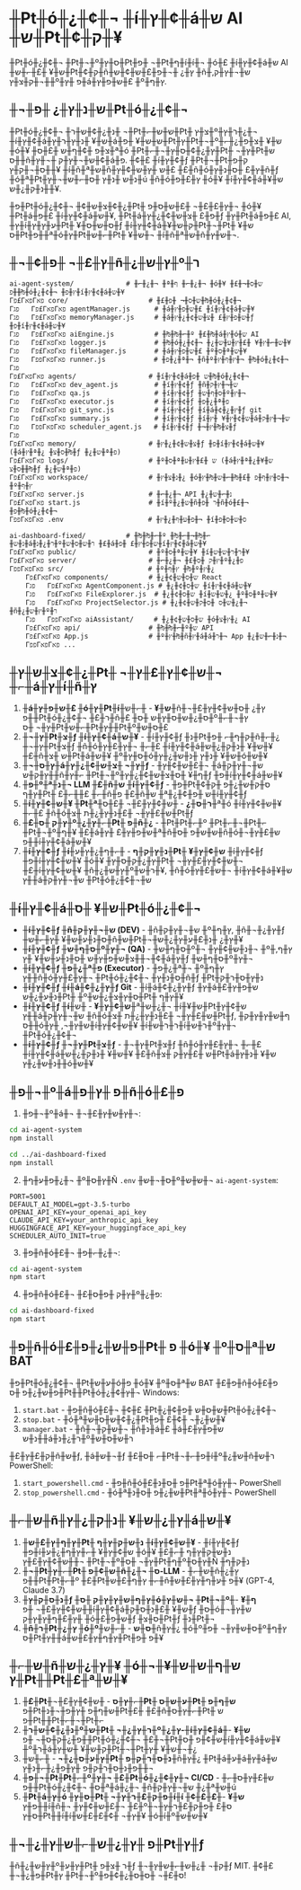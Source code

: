 ﻿# ╫₧╫ó╫¿╫¢╫¬ ╫í╫ץ╫¢╫á╫ש AI ╫ק╫¢╫₧╫ש╫¥

╫₧╫ó╫¿╫¢╫¬ ╫₧╫¬╫º╫ף╫₧╫¬ ╫פ╫₧╫ס╫ץ╫í╫í╫¬ ╫ó╫£ ╫í╫ץ╫¢╫á╫ש AI ╫ק╫¢╫₧╫ש╫¥ ╫£╫⌐╫ש╫ñ╫ץ╫¿ ╫¬╫פ╫£╫ש╫¢╫ש ╫ñ╫ש╫¬╫ץ╫ק, ╫¬╫ק╫צ╫ץ╫º╫פ ╫ץ╫á╫ש╫פ╫ץ╫£ ╫º╫ץ╫ף.

## ╫¬╫ש╫נ╫ץ╫¿ ╫פ╫₧╫ó╫¿╫¢╫¬

╫₧╫ó╫¿╫¢╫¬ ╫צ╫ץ ╫₧╫ש╫ש╫⌐╫₧╫¬ ╫נ╫¿╫¢╫ש╫ר╫º╫ר╫ץ╫¿╫¬ ╫í╫ץ╫¢╫á╫ש╫¥ ╫נ╫ץ╫ר╫ץ╫á╫ץ╫₧╫ש╫ש╫¥ ╫פ╫₧╫¬╫º╫⌐╫¿╫ש╫¥ ╫צ╫פ ╫ó╫¥ ╫צ╫פ ╫¢╫ף╫ש ╫£╫ס╫ª╫ó ╫₧╫⌐╫ש╫₧╫ץ╫¬ ╫₧╫ץ╫¿╫¢╫ס╫ץ╫¬ ╫ס╫ñ╫ש╫¬╫ץ╫ק ╫¬╫ץ╫¢╫á╫פ. ╫¢╫£ ╫í╫ץ╫¢╫ƒ ╫₧╫¬╫₧╫ק╫פ ╫ס╫¬╫ק╫ץ╫¥ ╫í╫ñ╫ª╫ש╫ñ╫ש ╫ץ╫ש╫¢╫ץ╫£ ╫£╫ñ╫ó╫ץ╫£ ╫ס╫נ╫ץ╫ñ╫ƒ ╫ó╫ª╫₧╫נ╫ש ╫נ╫ץ ╫ס╫⌐╫ש╫¬╫ץ╫ú ╫ñ╫ó╫ץ╫£╫פ ╫ó╫¥ ╫í╫ץ╫¢╫á╫ש╫¥ ╫נ╫ק╫¿╫ש╫¥.

╫פ╫₧╫ó╫¿╫¢╫¬ ╫¢╫ץ╫£╫£╫¬ ╫£╫ש╫ס╫פ ╫₧╫¿╫¢╫צ╫ש╫¬ ╫ó╫¥ ╫₧╫á╫פ╫£ ╫í╫ץ╫¢╫á╫ש╫¥, ╫₧╫á╫פ╫£ ╫צ╫ש╫¢╫¿╫ץ╫ƒ ╫ץ╫₧╫á╫פ╫£ AI, ╫ץ╫í╫ס╫ש╫ס╫¥ ╫₧╫ע╫ץ╫ץ╫ƒ ╫í╫ץ╫¢╫á╫ש╫¥ ╫₧╫¬╫₧╫ק╫ש╫¥ ╫פ╫₧╫ס╫ª╫ó╫ש╫¥ ╫₧╫⌐╫ש╫₧╫ץ╫¬ ╫í╫ñ╫ª╫ש╫ñ╫ש╫ץ╫¬.

## ╫¬╫¢╫ץ╫£╫¬ ╫פ╫ñ╫¿╫ץ╫ש╫º╫ר

```
ai-agent-system/             # ╫⌐╫¿╫¬ ╫ª╫ף ╫⌐╫¿╫¬ ╫ó╫¥ ╫£╫ש╫ס╫¬ ╫פ╫₧╫ó╫¿╫¢╫¬ ╫ץ╫פ╫í╫ץ╫¢╫á╫ש╫¥
Γפ£ΓפאΓפא core/                    # ╫£╫ש╫ס╫¬ ╫פ╫₧╫ó╫¿╫¢╫¬
Γפג   Γפ£ΓפאΓפא agentManager.js      # ╫á╫ש╫פ╫ץ╫£ ╫í╫ץ╫¢╫á╫ש╫¥
Γפג   Γפ£ΓפאΓפא memoryManager.js     # ╫á╫ש╫פ╫ץ╫£ ╫צ╫ש╫¢╫¿╫ץ╫ƒ ╫פ╫í╫ץ╫¢╫á╫ש╫¥
Γפג   Γפ£ΓפאΓפא aiEngine.js          # ╫₧╫₧╫⌐╫º ╫£╫₧╫á╫ץ╫ó╫ש AI
Γפג   Γפ£ΓפאΓפא logger.js            # ╫₧╫ó╫¿╫¢╫¬ ╫¿╫ש╫⌐╫ץ╫¥ ╫£╫ץ╫ע╫ש╫¥
Γפג   Γפ£ΓפאΓפא fileManager.js       # ╫á╫ש╫פ╫ץ╫£ ╫º╫ס╫ª╫ש╫¥
Γפג   ΓפפΓפאΓפא runner.js            # ╫פ╫¿╫ª╫¬ ╫ñ╫º╫ץ╫ף╫ץ╫¬ ╫₧╫ó╫¿╫¢╫¬
Γפג
Γפ£ΓפאΓפא agents/                  # ╫í╫ץ╫¢╫á╫ש ╫פ╫₧╫ó╫¿╫¢╫¬
Γפג   Γפ£ΓפאΓפא dev_agent.js         # ╫í╫ץ╫¢╫ƒ ╫ñ╫ש╫¬╫ץ╫ק
Γפג   Γפ£ΓפאΓפא qa.js                # ╫í╫ץ╫¢╫ƒ ╫ס╫ף╫ש╫º╫ץ╫¬
Γפג   Γפ£ΓפאΓפא executor.js          # ╫í╫ץ╫¢╫ƒ ╫פ╫¿╫ª╫פ
Γפג   Γפ£ΓפאΓפא git_sync.js          # ╫í╫ץ╫¢╫ƒ ╫í╫á╫¢╫¿╫ץ╫ƒ git
Γפג   Γפ£ΓפאΓפא summary.js           # ╫í╫ץ╫¢╫ƒ ╫í╫ש╫¢╫ץ╫¥ ╫ץ╫á╫ש╫¬╫ץ╫ק
Γפג   ΓפפΓפאΓפא scheduler_agent.js   # ╫í╫ץ╫¢╫ƒ ╫¬╫צ╫₧╫ץ╫ƒ
Γפג
Γפ£ΓפאΓפא memory/                  # ╫צ╫ש╫¢╫¿╫ץ╫ƒ ╫פ╫í╫ץ╫¢╫á╫ש╫¥ (╫á╫ץ╫ª╫¿ ╫ס╫צ╫₧╫ƒ ╫¿╫ש╫ª╫פ)
Γפ£ΓפאΓפא logs/                    # ╫º╫ס╫ª╫ש ╫£╫ץ╫ע (╫á╫ץ╫ª╫¿╫ש╫¥ ╫ס╫צ╫₧╫ƒ ╫¿╫ש╫ª╫פ)
Γפ£ΓפאΓפא workspace/               # ╫נ╫צ╫ץ╫¿ ╫ó╫ס╫ץ╫ף╫פ ╫£╫₧╫⌐╫ש╫₧╫ץ╫¬ ╫º╫ץ╫ף
Γפ£ΓפאΓפא server.js                # ╫⌐╫¿╫¬ API ╫¿╫נ╫⌐╫ש
Γפ£ΓפאΓפא start.js                 # ╫í╫º╫¿╫ש╫ñ╫ר ╫פ╫ñ╫ó╫£╫¬ ╫פ╫₧╫ó╫¿╫¢╫¬
ΓפפΓפאΓפא .env                     # ╫פ╫ע╫ף╫¿╫ץ╫¬ ╫í╫ס╫ש╫ס╫פ
  
ai-dashboard-fixed/          # ╫₧╫₧╫⌐╫º ╫₧╫⌐╫¬╫₧╫⌐ ╫נ╫ש╫á╫ר╫¿╫נ╫º╫ר╫ש╫ס╫ש ╫£╫á╫ש╫פ╫ץ╫£ ╫פ╫í╫ץ╫¢╫á╫ש╫¥
Γפ£ΓפאΓפא public/                  # ╫º╫ס╫ª╫ש╫¥ ╫í╫ר╫ר╫ש╫ש╫¥
Γפ£ΓפאΓפא server/                  # ╫⌐╫¿╫¬ ╫£╫ץ╫ק ╫ס╫º╫¿╫פ
ΓפפΓפאΓפא src/                     # ╫º╫ץ╫ף ╫₧╫º╫ץ╫¿
    Γפ£ΓפאΓפא components/          # ╫¿╫¢╫ש╫ס╫ש React
    Γפג   Γפ£ΓפאΓפא AgentComponent.js # ╫¿╫¢╫ש╫ס ╫í╫ץ╫¢╫á╫ש╫¥
    Γפג   Γפ£ΓפאΓפא FileExplorer.js  # ╫¿╫¢╫ש╫ס ╫í╫ש╫ש╫¿ ╫º╫ס╫ª╫ש╫¥
    Γפג   Γפ£ΓפאΓפא ProjectSelector.js # ╫¿╫¢╫ש╫ס ╫ס╫ק╫ש╫¿╫¬ ╫ñ╫¿╫ץ╫ש╫º╫ר
    Γפג   ΓפפΓפאΓפא aiAssistant/     # ╫¿╫¢╫ש╫ס╫ש ╫ó╫ץ╫צ╫¿ AI
    Γפ£ΓפאΓפא api/                 # ╫₧╫₧╫⌐╫º╫ש API
    Γפ£ΓפאΓפא App.js               # ╫º╫ץ╫₧╫ñ╫ץ╫á╫á╫ר╫¬ App ╫¿╫נ╫⌐╫ש╫¬
    ΓפפΓפאΓפא ...
```

## ╫ש╫¢╫ץ╫£╫ץ╫¬ ╫₧╫¿╫¢╫צ╫ש╫ץ╫¬ ╫⌐╫á╫ץ╫í╫ñ╫ץ

1. **╫á╫ש╫פ╫ץ╫£ ╫ó╫ץ╫₧╫í╫ש╫¥** - ╫⌐╫ש╫ñ╫ץ╫¿ ╫ס╫ש╫¢╫ץ╫£╫¬ ╫פ╫₧╫ó╫¿╫¢╫¬ ╫£╫ר╫ñ╫£ ╫ס╫¿╫ש╫ס╫ץ╫ש ╫ס╫º╫⌐╫ץ╫¬ ╫ץ╫₧╫⌐╫ש╫₧╫ץ╫¬ ╫ס╫₧╫º╫ס╫ש╫£
2. **╫¬╫צ╫₧╫ץ╫ƒ ╫í╫ץ╫¢╫á╫ש╫¥** - ╫í╫ץ╫¢╫ƒ ╫ק╫ף╫⌐ ╫פ╫₧╫נ╫ñ╫⌐╫¿ ╫¬╫צ╫₧╫ץ╫ƒ ╫ñ╫ó╫ץ╫£╫ץ╫¬ ╫⌐╫£ ╫í╫ץ╫¢╫á╫ש╫¥ ╫נ╫ק╫¿╫ש╫¥ ╫£╫ñ╫ש ╫צ╫₧╫á╫ש╫¥ ╫º╫ס╫ץ╫ó╫ש╫¥ ╫נ╫ץ ╫נ╫ש╫¿╫ץ╫ó╫ש╫¥
3. **╫¬╫ץ╫ס╫á╫ץ╫¬ ╫צ╫ש╫¢╫¿╫ץ╫ƒ** - ╫ש╫¢╫ץ╫£╫¬ ╫á╫ש╫¬╫ץ╫ק ╫ץ╫ק╫ש╫ñ╫ץ╫⌐ ╫₧╫¬╫º╫ף╫¥ ╫ס╫צ╫ש╫¢╫¿╫ץ╫ƒ ╫פ╫í╫ץ╫¢╫á╫ש╫¥
4. **╫פ╫º╫ª╫נ╫¬ LLM ╫£╫ñ╫ש ╫í╫ץ╫¢╫ƒ** - ╫ס╫ק╫ש╫¿╫פ ╫ק╫¢╫₧╫פ ╫⌐╫£ ╫₧╫ץ╫ף╫£ ╫⌐╫ñ╫פ ╫£╫ñ╫ש ╫ª╫¿╫¢╫ש ╫פ╫í╫ץ╫¢╫ƒ
5. **╫í╫ש╫¢╫ץ╫¥ ╫₧╫ª╫ר╫ס╫¿** - ╫ש╫¢╫ץ╫£╫¬ ╫£╫ס╫ª╫ó ╫í╫ש╫¢╫ץ╫¥ ╫⌐╫£ ╫ñ╫ó╫ש╫£╫ץ╫¬ ╫£╫נ╫ץ╫¿╫ת ╫צ╫₧╫ƒ
6. **╫£╫ץ╫ק ╫ס╫º╫¿╫פ ╫₧╫⌐╫ץ╫ñ╫¿** - ╫₧╫₧╫⌐╫º ╫₧╫⌐╫¬╫₧╫⌐ ╫₧╫¬╫º╫ף╫¥ ╫£╫á╫ש╫פ╫ץ╫£ ╫ץ╫ª╫ñ╫ש╫ש╫פ ╫ס╫ñ╫ó╫ש╫£╫ץ╫¬ ╫פ╫í╫ץ╫¢╫á╫ש╫¥
7. **╫í╫ץ╫¢╫ƒ ╫í╫ש╫¢╫ץ╫¥ ╫₧╫נ╫ץ╫ק╫ף** - ╫⌐╫ף╫¿╫ץ╫ע ╫í╫ץ╫¢╫ƒ ╫פ╫í╫ש╫¢╫ץ╫¥ ╫ó╫¥ ╫ש╫¢╫ץ╫£╫ץ╫¬ ╫₧╫ץ╫¿╫ק╫ס╫ץ╫¬ ╫£╫í╫ש╫¢╫ץ╫¥ ╫ñ╫¿╫ץ╫ש╫º╫ר╫ש╫¥, ╫ñ╫ó╫ש╫£╫ץ╫¬ ╫í╫ץ╫¢╫á╫ש╫¥ ╫ץ╫á╫ש╫¬╫ץ╫ק ╫₧╫ó╫¿╫¢╫¬╫ש

## ╫í╫ץ╫¢╫á╫ש╫¥ ╫ס╫₧╫ó╫¿╫¢╫¬

* **╫í╫ץ╫¢╫ƒ ╫ñ╫ש╫¬╫ץ╫ק (DEV)** - ╫ñ╫ש╫¬╫ץ╫ק ╫º╫ץ╫ף, ╫ñ╫¬╫¿╫ץ╫ƒ ╫ס╫נ╫ע╫ש╫¥ ╫ץ╫⌐╫ש╫ñ╫ץ╫¿ ╫נ╫£╫ע╫ץ╫¿╫ש╫¬╫₧╫ש╫¥
* **╫í╫ץ╫¢╫ƒ ╫ס╫ף╫ש╫º╫ץ╫¬ (QA)** - ╫ס╫ף╫ש╫º╫¬ ╫נ╫ש╫¢╫ץ╫¬ ╫º╫ץ╫ף, ╫צ╫ש╫פ╫ץ╫ש ╫ס╫נ╫ע╫ש╫¥ ╫ץ╫¬╫¢╫á╫ץ╫ƒ ╫ס╫ף╫ש╫º╫ץ╫¬
* **╫í╫ץ╫¢╫ƒ ╫פ╫¿╫ª╫פ (Executor)** - ╫פ╫¿╫ª╫¬ ╫º╫ץ╫ף ╫ץ╫ñ╫ó╫ץ╫£╫ץ╫¬ ╫₧╫ó╫¿╫¢╫¬ ╫ס╫נ╫ץ╫ñ╫ƒ ╫₧╫נ╫ץ╫ס╫ר╫ק
* **╫í╫ץ╫¢╫ƒ ╫í╫á╫¢╫¿╫ץ╫ƒ Git** - ╫í╫á╫¢╫¿╫ץ╫ƒ ╫ץ╫á╫ש╫פ╫ץ╫£ ╫₧╫נ╫ע╫¿╫ש ╫º╫ץ╫ף ╫₧╫ס╫ץ╫צ╫¿╫ש╫¥
* **╫í╫ץ╫¢╫ƒ ╫í╫ש╫¢╫ץ╫¥** - ╫ש╫ª╫ש╫¿╫¬ ╫í╫ש╫¢╫ץ╫₧╫ש╫¥ ╫ץ╫á╫ש╫¬╫ץ╫ק ╫ñ╫ó╫ש╫£╫ץ╫¬ ╫£╫נ╫ץ╫¿╫ת ╫צ╫₧╫ƒ, ╫ף╫ש╫ץ╫ץ╫ק ╫ס╫ó╫ש╫ץ╫¬, ╫ץ╫í╫ש╫¢╫ץ╫¥ ╫í╫ר╫ר╫ש╫í╫ר╫ש╫º╫ץ╫¬ ╫₧╫ó╫¿╫¢╫¬
* **╫í╫ץ╫¢╫ƒ ╫¬╫צ╫₧╫ץ╫ƒ** - ╫¬╫צ╫₧╫ץ╫ƒ ╫ñ╫ó╫ץ╫£╫ץ╫¬ ╫⌐╫£ ╫í╫ץ╫¢╫á╫ש╫¥ ╫נ╫ק╫¿╫ש╫¥ ╫£╫ñ╫ש ╫£╫ץ╫ק ╫צ╫₧╫á╫ש╫¥ ╫נ╫ץ ╫נ╫ש╫¿╫ץ╫ó╫ש╫¥

## ╫פ╫¬╫º╫á╫פ ╫ץ╫פ╫ñ╫ó╫£╫פ

1. ╫פ╫¬╫º╫á╫¬ ╫¬╫£╫ץ╫ש╫ץ╫¬:
```bash
cd ai-agent-system
npm install

cd ../ai-dashboard-fixed
npm install
```

2. ╫פ╫ע╫ף╫¿╫¬ ╫º╫ץ╫ס╫Ñ `.env` ╫ס╫¬╫ש╫º╫ש╫ש╫¬ `ai-agent-system`:
```
PORT=5001
DEFAULT_AI_MODEL=gpt-3.5-turbo
OPENAI_API_KEY=your_openai_api_key
CLAUDE_API_KEY=your_anthropic_api_key
HUGGINGFACE_API_KEY=your_huggingface_api_key
SCHEDULER_AUTO_INIT=true
```

3. ╫פ╫ñ╫ó╫£╫¬ ╫פ╫⌐╫¿╫¬:
```bash
cd ai-agent-system
npm start
```

4. ╫פ╫ñ╫ó╫£╫¬ ╫£╫ץ╫ק ╫פ╫ס╫º╫¿╫פ:
```bash
cd ai-dashboard-fixed
npm start
```

## ╫פ╫ñ╫ó╫£╫פ ╫₧╫פ╫ש╫¿╫פ ╫ó╫¥ ╫º╫ס╫ª╫ש BAT

╫פ╫₧╫ó╫¿╫¢╫¬ ╫₧╫ע╫ש╫ó╫פ ╫ó╫¥ ╫º╫ס╫ª╫ש BAT ╫£╫פ╫ñ╫ó╫£╫פ ╫₧╫פ╫ש╫¿╫פ ╫ס╫₧╫ó╫¿╫¢╫ץ╫¬ Windows:

1. `start.bat` - ╫פ╫ñ╫ó╫£╫¬ ╫¢╫£ ╫₧╫¿╫¢╫ש╫ס╫ש ╫פ╫₧╫ó╫¿╫¢╫¬
2. `stop.bat` - ╫ó╫ª╫ש╫¿╫¬ ╫¢╫£ ╫פ╫₧╫¿╫¢╫ש╫ס╫ש╫¥ 
3. `manager.bat` - ╫ñ╫¬╫ש╫ק╫¬ ╫ñ╫נ╫á╫£ ╫á╫ש╫פ╫ץ╫£ ╫נ╫ש╫á╫ר╫¿╫נ╫º╫ר╫ש╫ס╫ש

╫£╫ק╫£╫ץ╫ñ╫ש╫ƒ, ╫á╫ש╫¬╫ƒ ╫£╫פ╫⌐╫¬╫₧╫⌐ ╫ס╫í╫º╫¿╫ש╫ñ╫ר╫ש PowerShell:
1. `start_powershell.cmd` - ╫פ╫ñ╫ó╫£╫פ ╫ס╫נ╫₧╫ª╫ó╫ץ╫¬ PowerShell
2. `stop_powershell.cmd` - ╫ó╫ª╫ש╫¿╫פ ╫ס╫נ╫₧╫ª╫ó╫ץ╫¬ PowerShell

## ╫⌐╫ש╫ñ╫ץ╫¿╫ש╫¥ ╫נ╫ק╫¿╫ץ╫á╫ש╫¥

1. **╫נ╫ש╫ק╫ץ╫ף ╫₧╫ץ╫ף╫ץ╫£╫ש ╫í╫ש╫¢╫ץ╫¥** - ╫í╫ץ╫¢╫ƒ ╫פ╫í╫ש╫¢╫ץ╫¥ ╫⌐╫ץ╫ף╫¿╫ע ╫ó╫¥ ╫נ╫ש╫ק╫ץ╫ף ╫⌐╫£ ╫ש╫¢╫ץ╫£╫ץ╫¬ ╫₧╫¬╫º╫ף╫₧╫ץ╫¬ ╫ס╫º╫ץ╫ס╫Ñ ╫נ╫ק╫ף
2. **╫¬╫₧╫ש╫¢╫פ ╫₧╫⌐╫ץ╫ñ╫¿╫¬ ╫ס-LLM** - ╫⌐╫ש╫ñ╫ץ╫¿ ╫פ╫₧╫₧╫⌐╫º ╫£╫₧╫ץ╫ף╫£╫ש ╫⌐╫ñ╫פ ╫ע╫ף╫ץ╫£╫ש╫¥ (GPT-4, Claude 3.7)
3. **╫נ╫ס╫ק╫ץ╫ƒ ╫ץ╫ף╫ש╫ץ╫ץ╫ק ╫ס╫ó╫ש╫ץ╫¬ ╫₧╫¬╫º╫ף╫¥** - ╫ש╫¢╫ץ╫£╫¬ ╫פ╫í╫ץ╫¢╫á╫ש╫¥ ╫£╫נ╫ס╫ק╫ƒ ╫ס╫ó╫ש╫ץ╫¬ ╫ץ╫£╫ף╫ץ╫ץ╫ק ╫ó╫£╫ש╫פ╫ƒ ╫ס╫צ╫₧╫ƒ ╫נ╫₧╫¬
4. **╫ñ╫ץ╫¿╫₧╫ר ╫ó╫º╫ס╫ש** - ╫⌐╫ש╫ñ╫ץ╫¿ ╫ó╫º╫ס╫ש╫ץ╫¬ ╫פ╫º╫ץ╫ף ╫ץ╫₧╫ס╫á╫פ ╫פ╫₧╫ץ╫ף╫ץ╫£╫ש╫¥

## ╫⌐╫ש╫ñ╫ץ╫¿╫ש╫¥ ╫ó╫¬╫ש╫ף╫ש╫ש╫¥ ╫₧╫ץ╫₧╫£╫ª╫ש╫¥

1. **╫£╫₧╫ש╫ף╫פ ╫₧╫ע╫ש╫ס ╫₧╫⌐╫ץ╫ס** - ╫ש╫¢╫ץ╫£╫¬ ╫£╫₧╫ש╫ף╫פ ╫ץ╫פ╫¬╫נ╫₧╫פ ╫£╫ñ╫ש ╫₧╫⌐╫ץ╫ס ╫₧╫פ╫₧╫⌐╫¬╫₧╫⌐
2. **╫נ╫¿╫¢╫ש╫ר╫º╫ר╫ץ╫¿╫¬ ╫₧╫ש╫º╫¿╫ץ-╫í╫ץ╫¢╫á╫ש╫¥** - ╫פ╫¿╫ק╫ס╫¬ ╫פ╫₧╫ó╫¿╫¢╫¬ ╫£╫¬╫₧╫ש╫¢╫פ ╫ס╫í╫ץ╫¢╫á╫ש╫¥ ╫º╫ר╫á╫ש╫¥ ╫ץ╫₧╫¬╫₧╫ק╫ש╫¥ ╫ש╫ץ╫¬╫¿
3. **╫נ╫ס╫ר╫ק╫פ ╫₧╫ץ╫ע╫ס╫¿╫¬** - ╫⌐╫ש╫ñ╫ץ╫¿ ╫₧╫á╫ע╫á╫ץ╫á╫ש ╫פ╫נ╫ס╫ר╫ק╫פ ╫ץ╫פ╫¿╫⌐╫נ╫ץ╫¬
4. **╫פ╫¬╫₧╫₧╫⌐╫º╫ץ╫¬ ╫£╫₧╫ó╫¿╫¢╫ץ╫¬ CI/CD** - ╫⌐╫ש╫£╫ץ╫ס ╫פ╫₧╫ó╫¿╫¢╫¬ ╫ס╫ª╫á╫¿╫¬ ╫ñ╫ש╫¬╫ץ╫ק ╫¿╫ª╫ש╫ú
5. **╫₧╫á╫ץ╫ó ╫פ╫ק╫£╫ר╫ץ╫¬ ╫₧╫ס╫ץ╫í╫í ╫¢╫£╫£╫ש╫¥** - ╫פ╫ץ╫í╫ñ╫¬ ╫ש╫¢╫ץ╫£╫¬ ╫£╫º╫ס╫£ ╫פ╫ק╫£╫ר╫ץ╫¬ ╫₧╫ס╫ץ╫í╫í╫ץ╫¬ ╫¢╫£╫£╫ש╫¥ ╫ó╫í╫º╫ש╫ש╫¥

## ╫¬╫¿╫ץ╫₧╫פ ╫ץ╫¿╫ש╫⌐╫ש╫ץ╫ƒ

╫ñ╫¿╫ץ╫ש╫º╫ר ╫צ╫פ ╫₧╫ץ╫ע╫ƒ ╫¬╫ק╫¬ ╫¿╫ש╫⌐╫ש╫ץ╫ƒ MIT. ╫¢╫£ ╫¬╫¿╫ץ╫₧╫פ ╫₧╫¬╫º╫ס╫£╫¬ ╫ס╫ס╫¿╫¢╫פ! 
